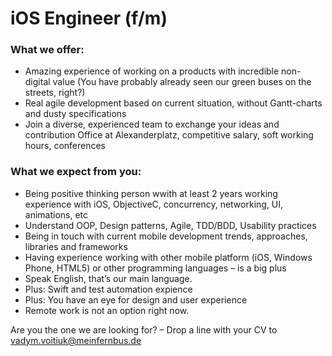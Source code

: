 # iOS Engineer (f/m)

### What we offer:

- Amazing experience of working on a products with incredible non-digital  value (You have probably already seen our green buses on the streets, right?)
- Real agile development based on current situation, without Gantt-charts and dusty specifications
- Join a diverse, experienced team to exchange your ideas and contribution
Office at Alexanderplatz, competitive salary, soft working hours, conferences

### What we expect from you:

- Being positive thinking person wwith at least 2 years working experience with iOS, ObjectiveC, concurrency, networking, UI, animations, etc
- Understand OOP, Design patterns, Agile, TDD/BDD, Usability practices
- Being in touch with current mobile development trends, approaches, libraries and frameworks
- Having experience working with other mobile platform (iOS, Windows Phone, HTML5) or other programming languages – is a big plus
- Speak English, that’s our main language.
- Plus: Swift and test automation expience
- Plus: You have an eye for design and user experience
- Remote work is not an option right now.

Are you the one we are looking for? – Drop a line with your CV to <vadym.voitiuk@meinfernbus.de>

